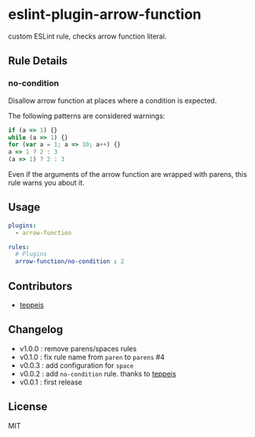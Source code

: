 # eslint-plugin-arrow-function

custom ESLint rule, checks arrow function literal.

## Rule Details

### no-condition

Disallow arrow function at places where a condition is expected.

The following patterns are considered warnings:

```js
if (a => 1) {}
while (a => 1) {}
for (var a = 1; a => 10; a++) {}
a => 1 ? 2 : 3
(a => 1) ? 2 : 3
```

Even if the arguments of the arrow function are wrapped with parens, this rule warns you about it.

## Usage

```yaml
plugins:
  - arrow-function

rules:
  # Plugins
  arrow-function/no-condition : 2
```

## Contributors

- [teppeis](https://github.com/teppeis)

## Changelog

- v1.0.0 : remove parens/spaces rules
- v0.1.0 : fix rule name from `paren` to `parens` #4
- v0.0.3 : add configuration for `space`
- v0.0.2 : add `no-condition` rule. thanks to [teppeis](https://github.com/teppeis)
- v0.0.1 : first release

## License

MIT
